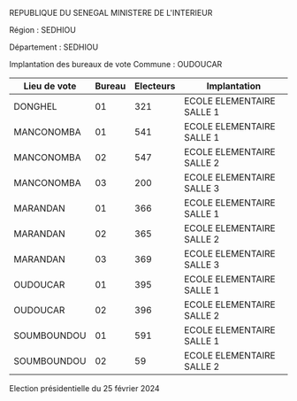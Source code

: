 REPUBLIQUE DU SENEGAL MINISTERE DE L'INTERIEUR

Région : SEDHIOU

Département : SEDHIOU

Implantation des bureaux de vote Commune : OUDOUCAR

| Lieu de vote | Bureau | Electeurs | Implantation |
| - | - | - | - |
| DONGHEL | 01 | 321 | ECOLE ELEMENTAIRE SALLE 1 |
| MANCONOMBA | 01 | 541 | ECOLE ELEMENTAIRE SALLE 1 |
| MANCONOMBA | 02 | 547 | ECOLE ELEMENTAIRE SALLE 2 |
| MANCONOMBA | 03 | 200 | ECOLE ELEMENTAIRE SALLE 3 |
| MARANDAN | 01 | 366 | ECOLE ELEMENTAIRE SALLE 1 |
| MARANDAN | 02 | 365 | ECOLE ELEMENTAIRE SALLE 2 |
| MARANDAN | 03 | 369 | ECOLE ELEMENTAIRE SALLE 3 |
| OUDOUCAR | 01 | 395 | ECOLE ELEMENTAIRE SALLE 1 |
| OUDOUCAR | 02 | 396 | ECOLE ELEMENTAIRE SALLE 2 |
| SOUMBOUNDOU | 01 | 591 | ECOLE ELEMENTAIRE SALLE 1 |
| SOUMBOUNDOU | 02 | 59 | ECOLE ELEMENTAIRE SALLE 2 |

<!-- PageNumber="10/14" -->

Election présidentielle du 25 février 2024
